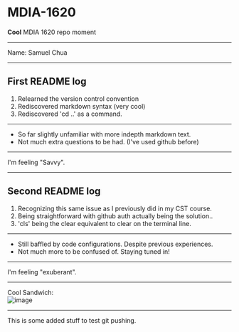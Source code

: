 # MDIA-1620
**Cool** MDIA 1620 repo moment
***
Name: Samuel Chua
***
## First README log
1. Relearned the version control convention
2. Rediscovered markdown syntax (very cool)
3. Rediscovered 'cd ..' as a command.
***
- So far slightly unfamiliar with more indepth markdown text.
- Not much extra questions to be had. (I've used github before)
***
I'm feeling "Savvy".

***
## Second README log
1. Recognizing this same issue as I previously did in my CST course.
2. Being straightforward with github auth actually being the solution..
3. 'cls' being the clear equivalent to clear on the terminal line.

***
- Still baffled by code configurations. Despite previous experiences.
- Not much more to be confused of. Staying tuned in!

***
I'm feeling "exuberant".

***
Cool Sandwich:  
![image](https://github.com/user-attachments/assets/79ff5d81-4872-4a2c-b7b6-660ce94e9dd8)

***
This is some added stuff to test git pushing.

